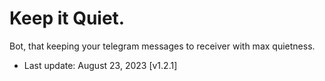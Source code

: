 # Keep it Quiet.
Bot, that keeping your telegram messages to receiver with max quietness.
* Last update: August 23, 2023 [v1.2.1]